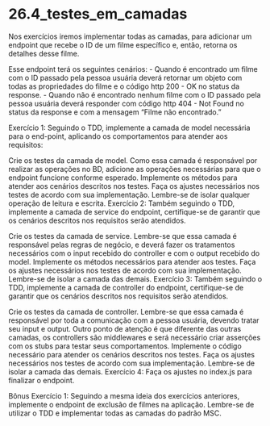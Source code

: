 # 26.4_testes_em_camadas

Nos exercícios iremos implementar todas as camadas, para adicionar um endpoint que recebe o ID de um filme específico e, então, retorna os detalhes desse filme.

Esse endpoint terá os seguintes cenários: - Quando é encontrado um filme com o ID passado pela pessoa usuária deverá retornar um objeto com todas as propriedades do filme e o código http 200 - OK no status da response. - Quando não é encontrado nenhum filme com o ID passado pela pessoa usuária deverá responder com código http 404 - Not Found no status da response e com a mensagem “Filme não encontrado.”

Exercício 1: Seguindo o TDD, implemente a camada de model necessária para o end-point, aplicando os comportamentos para atender aos requisitos:

Crie os testes da camada de model. Como essa camada é responsável por realizar as operações no BD, adicione as operações necessárias para que o endpoint funcione conforme esperado.
Implemente os métodos para atender aos cenários descritos nos testes.
Faça os ajustes necessários nos testes de acordo com sua implementação. Lembre-se de isolar qualquer operação de leitura e escrita.
Exercício 2: Também seguindo o TDD, implemente a camada de service do endpoint, certifique-se de garantir que os cenários descritos nos requisitos serão atendidos.

Crie os testes da camada de service. Lembre-se que essa camada é responsável pelas regras de negócio, e deverá fazer os tratamentos necessários com o input recebido do controller e com o output recebido do model.
Implemente os métodos necessários para atender aos testes.
Faça os ajustes necessários nos testes de acordo com sua implementação. Lembre-se de isolar a camada das demais.
Exercício 3: Também seguindo o TDD, implemente a camada de controller do endpoint, certifique-se de garantir que os cenários descritos nos requisitos serão atendidos.

Crie os testes da camada de controller. Lembre-se que essa camada é responsável por toda a comunicação com a pessoa usuária, devendo tratar seu input e output. Outro ponto de atenção é que diferente das outras camadas, os controllers são middlewares e será necessário criar asserções com os stubs para testar seus comportamentos.
Implemente o código necessário para atender os cenários descritos nos testes.
Faça os ajustes necessários nos testes de acordo com sua implementação. Lembre-se de isolar a camada das demais.
Exercício 4: Faça os ajustes no index.js para finalizar o endpoint.

Bônus
Exercício 1: Seguindo a mesma ideia dos exercícios anteriores, implemente o endpoint de exclusão de filmes na aplicação. Lembre-se de utilizar o TDD e implementar todas as camadas do padrão MSC.
